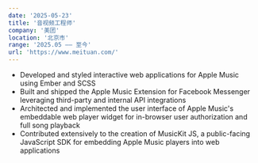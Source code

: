 ```yaml
---
date: '2025-05-23'
title: '音视频工程师'
company: '美团'
location: '北京市'
range: '2025.05 —— 至今'
url: 'https://www.meituan.com/'
---
```


- Developed and styled interactive web applications for Apple Music using Ember and SCSS
- Built and shipped the Apple Music Extension for Facebook Messenger leveraging third-party and internal API integrations
- Architected and implemented the user interface of Apple Music's embeddable web player widget for in-browser user authorization and full song playback
- Contributed extensively to the creation of MusicKit JS, a public-facing JavaScript SDK for embedding Apple Music players into web applications
